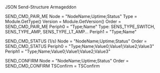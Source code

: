 JSON Send-Structure Armageddon

SEND_CMD_PAIR_ME
Node       = "NodeName;Uptime;Status"
Type       =  Module.GetType()
Version    =  Module.GetVersion()
Order      = SEND_CMD_PAIR_ME
  Periph0  = "Type;Name"                                Type: SENS_TYPE_SWITCH, SENS_TYPE_AMP, SENS_TYPE_LT_AMP...
  Periph1  = "Type;Name"


SEND_CMD_STATUS (1/s)
Node       = "NodeName;Uptime;Status"
Order      = SEND_CMD_STATUS
  Periph0  = "Type;Name;Value0;Value1;Value2;Value3"
  Periph1  = "Type;Name;Value0;Value1;Value2;Value3"

SEND_CONFIRM
Node       = "NodeName;Uptime;Status"
Order      = SEND_CMD_CONFIRM
TSConfirm  = TSConfirm                              
